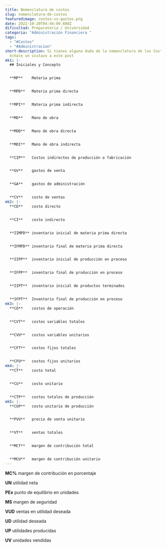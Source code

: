```yaml
---
title: Nomenclatura de costos
slug: nomenclatura-de-costos
featuredimage: costos-vs-gastos.png
date: 2022-10-20T04:44:09.608Z
dificultad: Preparatoria / Universidad
categoria: "Administración Financiera "
tags:
  - "#Costos"
  - "#Administracion"
short-description: S﻿i tienes alguna duda de la nomenclatura de los Costos
  échale un vistazo a este post
mk1: |-
  ## Iniciales y Concepto 


  **MP**	Materia prima 


  **MPD**	Materia prima directa 


  **MPI**	Materia prima indirecta 


  **MO**	Mano de obra 


  **MOD**	Mano de obra directa 


  **MOI**	Mano de obra indirecta 


  **CIP**	Costos indirectos de producción o fabricación 


  **GV**	gastos de venta 


  **GA**	gastos de administración 


  **CV**	costo de ventas
mk2: |-
  **CD**	costo directo 


  **CI**	costo indirecto 


  **IIMPD**	inventario inicial de materia prima directa 


  **IFMPD**	inventario final de materia prima directa 


  **IIPP**	inventario inicial de producción en proceso 


  **IFPP**	inventario final de producción en proceso 


  **IIPT**	inventario inicial de productos terminados 


  **IFPT**	Inventario final de producción en proceso
mk3: |-
  **CO**	costos de operación 


  **CVT**	costos variables totales 


  **CVU**	costos variables unitarios 


  **CFT**	costos fijos totales 


  **CFU**	costos fijos unitarios
mk4: |-
  **CT**	costo total 


  **CU**	costo unitario 


  **CTP**	costos totales de producción
mk5: |-
  **CUP**	costo unitario de producción 


  **PVU**	precio de venta unitario 


  **VT**	ventas totales 


  **MCT**	margen de contribución total 


  **MCU**	margen de contribución unitario
---
```

**MC%**	margen de contribución en porcentaje 


**UN**	utilidad neta 


**PEx**	punto de equilibrio en unidades 


**MS**	margen de seguridad 


**VUD**	ventas en utilidad deseada 


**UD**	utilidad deseada 


**UP**	utilidades producidas 


**UV**	unidades vendidas